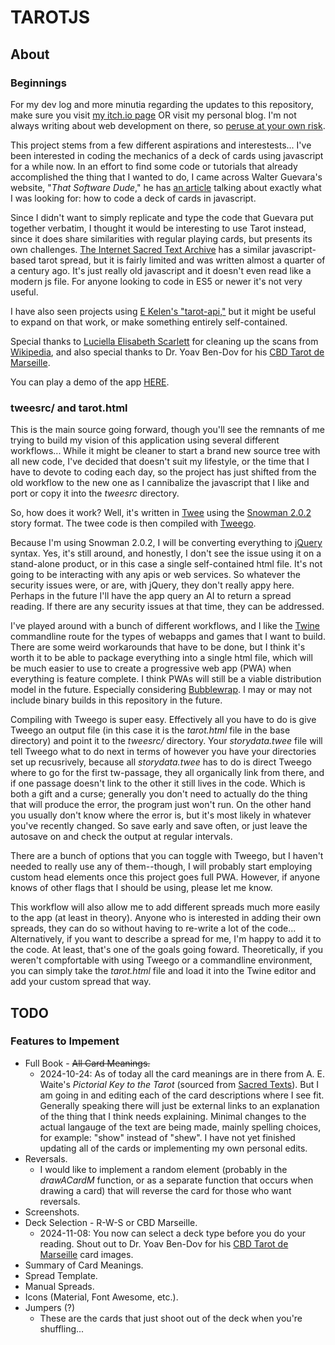 # TAROTJS

## About

### Beginnings

For my dev log and more minutia regarding the updates to this repository, make sure you visit [my itch.io page](https://berkough.itch.io/) OR visit my personal blog. I'm not always writing about web development on there, so [peruse at your own risk](https://www.berkough.com).

This project stems from a few different aspirations and interestests... I've been interested in coding the mechanics of a deck of cards using javascript for a while now. In an effort to find some code or tutorials that already accomplished the thing that I wanted to do, I came across Walter Guevara's website, "*That Software Dude*," he has [an article](https://www.thatsoftwaredude.com/content/6196/coding-a-card-deck-in-javascript) talking about exactly what I was looking for: how to code a deck of cards in javascript.

Since I didn't want to simply replicate and type the code that Guevara put together verbatim, I thought it would be interesting to use Tarot instead, since it does share similarities with regular playing cards, but presents its own challenges. [The Internet Sacred Text Archive](https://www.sacred-texts.com/tarot/pkt/tarot0.htm) has a similar javascript-based tarot spread, but it is fairly limited and was written almost a quarter of a century ago. It's just really old javascript and it doesn't even read like a modern js file. For anyone looking to code in ES5 or newer it's not very useful.

I have also seen projects using [E Kelen's "tarot-api,"](https://github.com/ekelen/tarot-api) but it might be useful to expand on that work, or make something entirely self-contained.

Special thanks to [Luciella Elisabeth Scarlett](https://luciellaes.itch.io/rider-waite-smith-tarot-cards-cc0) for cleaning up the scans from [Wikipedia](https://en.wikipedia.org/wiki/Rider%E2%80%93Waite_Tarot), and also special thanks to Dr. Yoav Ben-Dov for his [CBD Tarot de Marseille](https://www.cbdtarot.com).

You can play a demo of the app [HERE](https://berkough.itch.io/tarotjs).

### tweesrc/ and tarot.html

This is the main source going forward, though you'll see the remnants of me trying to build my vision of this application using several different workflows... While it might be cleaner to start a brand new source tree with all new code, I've decided that doesn't suit my lifestyle, or the time that I have to devote to coding each day, so the project has just shifted from the old workflow to the new one as I cannibalize the javascript that I like and port or copy it into the *tweesrc* directory.

So, how does it work? Well, it's written in [Twee](https://twinery.org/cookbook/terms/terms_twee.html) using the [Snowman 2.0.2](https://videlais.github.io/snowman/#/) story format. The twee code is then compiled with [Tweego](https://www.motoslave.net/tweego/).

Because I'm using Snowman 2.0.2, I will be converting everything to [jQuery](https://jquery.com/) syntax. Yes, it's still around, and honestly, I don't see the issue using it on a stand-alone product, or in this case a single self-contained html file. It's not going to be interacting with any apis or web services. So whatever the security issues were, or are, with jQuery, they don't really appy here. Perhaps in the future I'll have the app query an AI to return a spread reading. If there are any security issues at that time, they can be addressed.

I've played around with a bunch of different workflows, and I like the [Twine](https://twinery.org) commandline route for the types of webapps and games that I want to build. There are some weird workarounds that have to be done, but I think it's worth it to be able to package everything into a single html file, which will be much easier to use to create a progressive web app (PWA) when everything is feature complete. I think PWAs will still be a viable distribution model in the future. Especially considering [Bubblewrap](https://github.com/GoogleChromeLabs/bubblewrap). I may or may not include binary builds in this repository in the future.

Compiling with Tweego is super easy. Effectively all you have to do is give Tweego an output file (in this case it is the *tarot.html* file in the base directory) and point it to the *tweesrc/* directory. Your *storydata.twee* file will tell Tweego what to do next in terms of however you have your directories set up recusrively, because all *storydata.twee* has to do is direct Tweego where to go for the first tw-passage, they all organically link from there, and if one passage doesn't link to the other it still lives in the code. Which is both a gift and a curse; generally you don't need to actually do the thing that will produce the error, the program just won't run. On the other hand you usually don't know where the error is, but it's most likely in whatever you've recently changed. So save early and save often, or just leave the autosave on and check the output at regular intervals.

There are a bunch of options that you can toggle with Tweego, but I haven't needed to really use any of them--though, I will probably start employing custom head elements once this project goes full PWA. However, if anyone knows of other flags that I should be using, please let me know.

This workflow will also allow me to add different spreads much more easily to the app (at least in theory). Anyone who is interested in adding their own spreads, they can do so without having to re-write a lot of the code... Alternatively, if you want to describe a spread for me, I'm happy to add it to the code. At least, that's one of the goals going foward. Theoretically, if you weren't compfortable with using Tweego or a commandline environment, you can simply take the *tarot.html* file and load it into the Twine editor and add your custom spread that way.

## TODO

### Features to Impement

- Full Book - ~~All Card Meanings.~~
  - 2024-10-24: As of today all the card meanings are in there from A. E. Waite's *Pictorial Key to the Tarot* (sourced from [Sacred Texts](https://sacred-texts.com/tarot/pkt/index.htm)). But I am going in and editing each of the card descriptions where I see fit. Generally speaking there will just be external links to an explanation of the thing that I think needs explaining. Minimal changes to the actual langauge of the text are being made, mainly spelling choices, for example: "show" instead of "shew". I have not yet finished updating all of the cards or implementing my own personal edits.
- Reversals.
  - I would like to implement a random element (probably in the *drawACardM* function, or as a separate function that occurs when drawing a card) that will reverse the card for those who want reversals.
- Screenshots.
- Deck Selection - R-W-S or CBD Marseille.
  - 2024-11-08: You now can select a deck type before you do your reading. Shout out to Dr. Yoav Ben-Dov for his [CBD Tarot de Marseille](https://www.cbdtarot.com) card images.
- Summary of Card Meanings.
- Spread Template.
- Manual Spreads.
- Icons (Material, Font Awesome, etc.).
- Jumpers (?)
  - These are the cards that just shoot out of the deck when you're shuffling...
